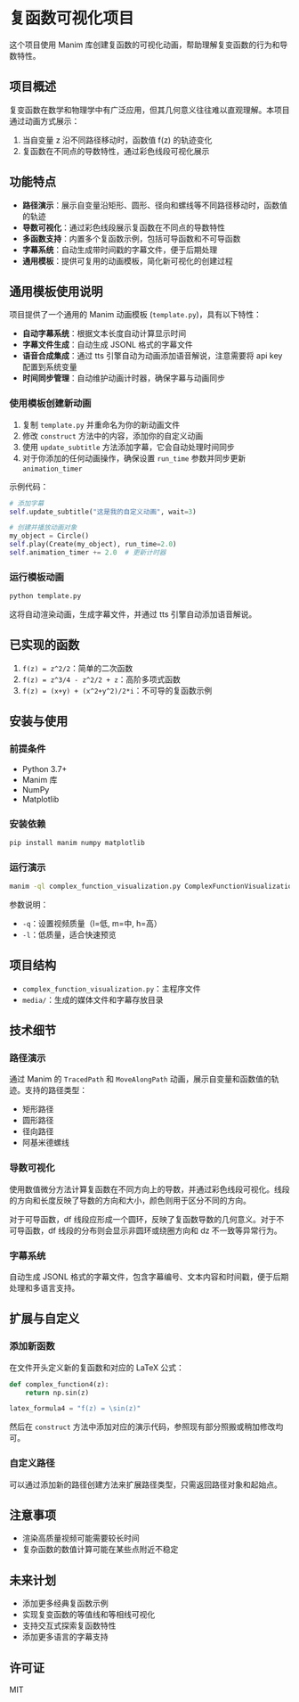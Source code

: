 # 复函数可视化项目

这个项目使用 Manim 库创建复函数的可视化动画，帮助理解复变函数的行为和导数特性。

## 项目概述

复变函数在数学和物理学中有广泛应用，但其几何意义往往难以直观理解。本项目通过动画方式展示：

1. 当自变量 z 沿不同路径移动时，函数值 f(z) 的轨迹变化
2. 复函数在不同点的导数特性，通过彩色线段可视化展示

## 功能特点

- **路径演示**：展示自变量沿矩形、圆形、径向和螺线等不同路径移动时，函数值的轨迹
- **导数可视化**：通过彩色线段展示复函数在不同点的导数特性
- **多函数支持**：内置多个复函数示例，包括可导函数和不可导函数
- **字幕系统**：自动生成带时间戳的字幕文件，便于后期处理
- **通用模板**：提供可复用的动画模板，简化新可视化的创建过程

## 通用模板使用说明

项目提供了一个通用的 Manim 动画模板 (`template.py`)，具有以下特性：

- **自动字幕系统**：根据文本长度自动计算显示时间
- **字幕文件生成**：自动生成 JSONL 格式的字幕文件
- **语音合成集成**：通过 tts 引擎自动为动画添加语音解说，注意需要将 api key 配置到系统变量
- **时间同步管理**：自动维护动画计时器，确保字幕与动画同步

### 使用模板创建新动画

1. 复制 `template.py` 并重命名为你的新动画文件
2. 修改 `construct` 方法中的内容，添加你的自定义动画
3. 使用 `update_subtitle` 方法添加字幕，它会自动处理时间同步
4. 对于你添加的任何动画操作，确保设置 `run_time` 参数并同步更新 `animation_timer`

示例代码：

```python
# 添加字幕
self.update_subtitle("这是我的自定义动画", wait=3)

# 创建并播放动画对象
my_object = Circle()
self.play(Create(my_object), run_time=2.0)
self.animation_timer += 2.0  # 更新计时器
```

### 运行模板动画

```bash
python template.py
```

这将自动渲染动画，生成字幕文件，并通过 tts 引擎自动添加语音解说。

## 已实现的函数

1. `f(z) = z^2/2`：简单的二次函数
2. `f(z) = z^3/4 - z^2/2 + z`：高阶多项式函数
3. `f(z) = (x+y) + (x^2+y^2)/2*i`：不可导的复函数示例

## 安装与使用

### 前提条件

- Python 3.7+
- Manim 库
- NumPy
- Matplotlib

### 安装依赖

```bash
pip install manim numpy matplotlib
```

### 运行演示

```bash
manim -ql complex_function_visualization.py ComplexFunctionVisualization
```

参数说明：
- `-q`：设置视频质量（l=低, m=中, h=高）
- `-l`：低质量，适合快速预览

## 项目结构

- `complex_function_visualization.py`：主程序文件
- `media/`：生成的媒体文件和字幕存放目录

## 技术细节

### 路径演示

通过 Manim 的 `TracedPath` 和 `MoveAlongPath` 动画，展示自变量和函数值的轨迹。支持的路径类型：

- 矩形路径
- 圆形路径
- 径向路径
- 阿基米德螺线

### 导数可视化

使用数值微分方法计算复函数在不同方向上的导数，并通过彩色线段可视化。线段的方向和长度反映了导数的方向和大小，颜色则用于区分不同的方向。

对于可导函数，df 线段应形成一个圆环，反映了复函数导数的几何意义。对于不可导函数，df 线段的分布则会显示非圆环或绕圈方向和 dz 不一致等异常行为。

### 字幕系统

自动生成 JSONL 格式的字幕文件，包含字幕编号、文本内容和时间戳，便于后期处理和多语言支持。

## 扩展与自定义

### 添加新函数

在文件开头定义新的复函数和对应的 LaTeX 公式：

```python
def complex_function4(z):
    return np.sin(z)

latex_formula4 = "f(z) = \sin(z)"
```

然后在 `construct` 方法中添加对应的演示代码，参照现有部分照搬或稍加修改均可。

### 自定义路径

可以通过添加新的路径创建方法来扩展路径类型，只需返回路径对象和起始点。

## 注意事项

- 渲染高质量视频可能需要较长时间
- 复杂函数的数值计算可能在某些点附近不稳定

## 未来计划

- 添加更多经典复函数示例
- 实现复变函数的等值线和等相线可视化
- 支持交互式探索复函数特性
- 添加更多语言的字幕支持

## 许可证

MIT 